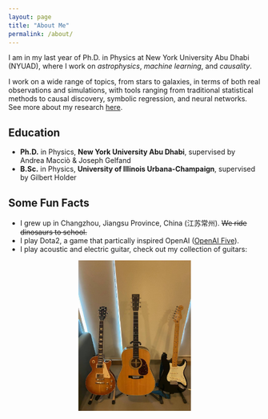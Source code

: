 ```yaml
---
layout: page
title: "About Me"
permalink: /about/
---
```


I am in my last year of Ph.D. in Physics at New York University Abu Dhabi (NYUAD), where I work on *astrophysics*, *machine learning*, and *causality*. 

I work on a wide range of topics, from stars to galaxies, in terms of both real observations and simulations, with tools ranging from traditional statistical methods to causal discovery, symbolic regression, and neural networks. See more about my research [here](/research/).


## Education

- **Ph.D.** in Physics, **New York University Abu Dhabi**, supervised by Andrea Macciò & Joseph Gelfand
- **B.Sc.** in Physics, **University of Illinois Urbana-Champaign**, supervised by Gilbert Holder


## Some Fun Facts

- I grew up in Changzhou, Jiangsu Province, China (江苏常州). ~~We ride dinosaurs to school.~~
- I play Dota2, a game that partically inspired OpenAI ([OpenAI Five](https://openai.com/index/openai-five/)).
- I play acoustic and electric guitar, check out my collection of guitars:

<p align="center">
    <img src="/assets/images/guitar.JPG" width="225" height="300" />
</p>